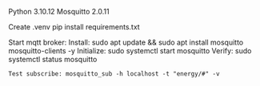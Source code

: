 Python 3.10.12
Mosquitto 2.0.11

Create .venv
pip install requirements.txt


Start mqtt broker:
    Install: sudo apt update && sudo apt install mosquitto mosquitto-clients -y
    Initialize: sudo systemctl start mosquitto
    Verify: sudo systemctl status mosquitto

    Test subscribe: mosquitto_sub -h localhost -t "energy/#" -v
